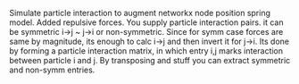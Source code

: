 Simulate particle interaction to augment networkx node position spring model. Added repulsive forces.
You supply particle interaction pairs. it can be symmetric i->j ~ j->i or non-symmetric.
Since for symm case forces are same by magnitude, its enough to calc i->j and then invert it for j->i.
Its done by forming a particle interaction matrix, in which entry i,j marks interaction between particle i and j.
By transposing and stuff you can extract symmetric and non-symm entries.